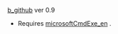 
[b_github](https://github.com/xrud-git/b) ver 0.9
* Requires [microsoftCmdExe_en](https://github.com/xrud-git/sto_0/tree/master/storage/microsoftCmdExe_en) .
